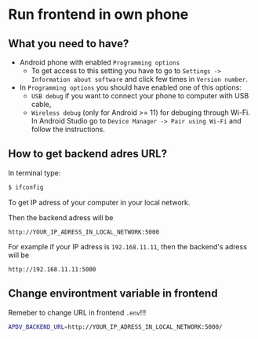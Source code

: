 # Run frontend in own phone 
## What you need to have?
 - Android phone with enabled `Programming options`
   - To get access to this setting you have to go to `Settings -> Information about software` and click few times in `Version number`.
 - In `Programming options` you should have enabled one of this options:
    - `USB debug` if you want to connect your phone to computer with USB cable,
    - `Wireless debug` (only for Android >= 11) for debuging through Wi-Fi. In Android Studio go to `Device Manager -> Pair using Wi-Fi` and follow the instructions.

## How to get backend adres URL?
In terminal type:
```bash
$ ifconfig
```
To get IP adress of your computer in your local network.

Then the backend adress will be
```
http://YOUR_IP_ADRESS_IN_LOCAL_NETWORK:5000
```
For example if your IP adress is `192.168.11.11`, then the backend's adress will be
```
http://192.168.11.11:5000
```

## Change environtment variable in frontend
Remeber to change URL in frontend `.env`!!!
```bash
APDV_BACKEND_URL=http://YOUR_IP_ADRESS_IN_LOCAL_NETWORK:5000/
```
